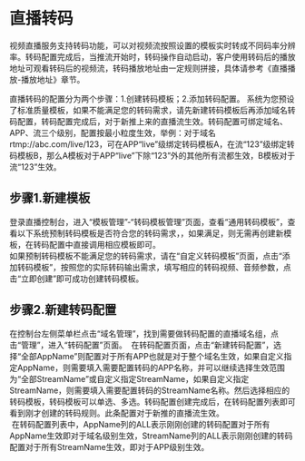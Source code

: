 # 直播转码

视频直播服务支持转码功能，可以对视频流按照设置的模板实时转成不同码率分辨率。转码配置完成后，当推流开始时，转码操作自动启动，客户使用转码后的播放地址可观看转码后的视频流，转码播放地址由一定规则拼接，具体请参考《直播播放-播放地址》章节。

直播转码的配置分为两个步骤：1.创建转码模板；2.添加转码配置。 系统为您预设了标准质量模板，如果不能满足您的转码需求，请先新建转码模板后再添加域名转码配置，转码配置完成后，对于新推上来的直播流生效。转码配置可绑定域名、APP、流三个级别，配置按最小粒度生效，举例：对于域名rtmp://abc.com/live/123，可在APP“live”级绑定转码模板A，在流“123”级绑定转码模板B，那么A模板对于APP“live”下除“123”外的其他所有流都生效，B模板对于流“123”生效。

## 步骤1.新建模板

登录直播控制台，进入“模板管理”-“转码模板管理”页面，查看“通用转码模板”，查看以下系统预制转码模板是否符合您的转码需求，，如果满足，则无需再创建新模板，在转码配置中直接调用相应模板即可。   
![]()  
如果预制转码模板不能满足您的转码需求，请在“自定义转码模板”页面，点击“添加转码模板”，按照您的实际转码输出需求，填写相应的转码视频、音频参数，点击“立即创建”即可成功创建转码模板。  
![]()  
![]()  

## 步骤2.新建转码配置

在控制台左侧菜单栏点击“域名管理”，找到需要做转码配置的直播域名组，点击“管理”，进入“转码配置”页面。
![]()
在转码配置页面，点击“新建转码配置”，选择“全部AppName”则配置对于所有APP也就是对于整个域名生效，如果自定义指定AppName，则需要填入需要配置转码的APP名称，并可以继续选择生效范围为“全部StreamName”或自定义指定StreamName，如果自定义指定StreamName，则需要填入需要配置转码的StreamName名称。然后选择相应的转码模板，转码模板可以单选、多选。转码配置创建完成后，在转码配置列表即可看到刚才创建的转码规则。此条配置对于新推的直播流生效。
![]()  
![]() 
在转码配置列表中，AppName列的ALL表示刚刚创建的转码配置对于所有AppName生效即对于域名级别生效，StreamName列的ALL表示刚刚创建的转码配置对于所有StreamName生效，即对于APP级别生效。
![]()  
![]()  
